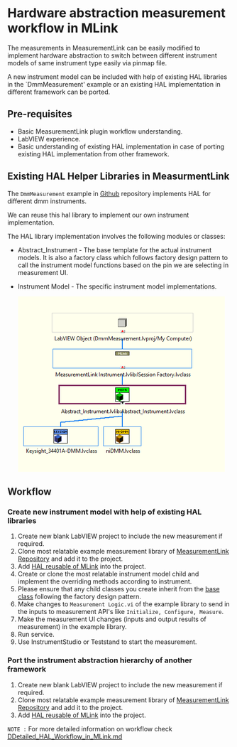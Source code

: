 # Hardware abstraction measurement workflow in MLink

The measurements in MeasurementLink can be easily modified to implement hardware abstraction to switch between different instrument models of same instrument type easily via pinmap file.

A new instrument model can be included with help of existing HAL libraries in the `DmmMeasurement' example or an existing HAL implementation in different framework can be ported.

## Pre-requisites

* Basic MeasurementLink plugin workflow understanding.
* LabVIEW experience.
* Basic understanding of existing HAL implementation in case of porting existing HAL implementation from other framework.

## Existing HAL Helper Libraries in MeasurmentLink

The `DmmMeasurement` example in [Github](https://github.com/ni/measurementlink-labview/tree/users/prem/dmm-hal-implementation/Source/Example%20Measurements/DMM%20Measurement) repository implements HAL for different dmm instruments.

We can reuse this hal library to implement our own instrument implementation.

The HAL library implementation involves the following modules or classes:

* Abstract_Instrument - The base template for the actual instrument models. It is also a factory class which follows factory design pattern to call the instrument model functions based on the pin we are selecting in measurement UI.
* Instrument Model - The specific instrument model implementations.

    ![alt text](Abstract_Instrument_Hierarchy.png)

## Workflow

### Create new instrument model with help of existing HAL libraries

1. Create new blank LabVIEW project to include the new measurement if required.
2. Clone most relatable example measurement library of [MeasurementLink Repository](https://github.com/ni/measurementlink-labview/tree/main/Source/Example%20Measurements) and add it to the project.
3. Add [HAL reusable of MLink](https://github.com/ni/measurementlink-labview/tree/users/prem/dmm-hal-implementation/Source/Example%20Measurements/DMM%20Measurement/DmmMeasurement/HAL) into the project.
4. Create or clone the most relatable instrument model child and implement the overriding methods according to instrument.
5. Please ensure that any child classes you create inherit from the [base class](https://github.com/ni/measurementlink-labview/blob/users/prem/dmm-hal-implementation/Source/Example%20Measurements/DMM%20Measurement/DmmMeasurement/HAL/Instruments/Base/Abstract_Instrument.lvclass) following the factory design pattern.
6. Make changes to `Measurement Logic.vi` of the example library to send in the inputs to measurement API's like `Initialize, Configure, Measure`.
7. Make the measurement UI changes (inputs and output results of measurement) in the example library.
8. Run service.
9. Use InstrumentStudio or Teststand to start the measurement.

### Port the instrument abstraction hierarchy of another framework

1. Create new blank LabVIEW project to include the new measurement if required.
2. Clone most relatable example measurement library of [MeasurementLink Repository](https://github.com/ni/measurementlink-labview/tree/main/Source/Example%20Measurements) and add it to the project.
3. Add [HAL reusable of MLink](https://github.com/ni/measurementlink-labview/tree/users/prem/dmm-hal-implementation/Source/Example%20Measurements/DMM%20Measurement/DmmMeasurement/HAL) into the project.

`NOTE :` For more detailed information on workflow check [DDetailed_HAL_Workflow_in_MLink.md]()